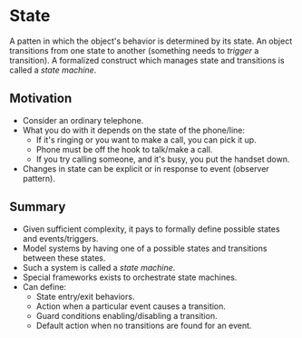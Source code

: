 # State

A patten in which the object's behavior is determined by its state. An object transitions from one state to another (something needs to *trigger* a transition).
A formalized construct which manages state and transitions is called a *state machine*.

## Motivation

* Consider an ordinary telephone.
* What you do with it depends on the state of the phone/line:
    * If it's ringing or you want to make a call, you can pick it up.
    * Phone must be off the hook to talk/make a call.
    * If you try calling someone, and it's busy, you put the handset down.
* Changes in state can be explicit or in response to event (observer pattern).

## Summary

* Given sufficient complexity, it pays to formally define possible states and events/triggers.
* Model systems by having one of a possible states and transitions between these states.
* Such a system is called a *state machine*.
* Special frameworks exists to orchestrate state machines. 
* Can define:
    * State entry/exit behaviors.
    * Action when a particular event causes a transition.
    * Guard conditions enabling/disabling a transition.
    * Default action when no transitions are found for an event.